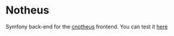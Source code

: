 # Notheus

Symfony back-end for the [cnotheus](https://github.com/Bulliby/cnotheus) frontend. You can test it [here](cnotheus.wellsguillaume.fr)
